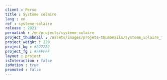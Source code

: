 ```yaml
---
client : Perso
title : Système solaire
lang : en
ref : systeme-solaire
release : 2021
permalink : /en/projects/systeme-solaire
project_thumbnail : /assets/images/projets-thumbnails/systeme_solaire_thumb.png
project_weight : 120
project_bg : #222222
project_fg : #FFFFFF
layout : project
isInteraction : false
isMotion : true
promoted : false
---
```

